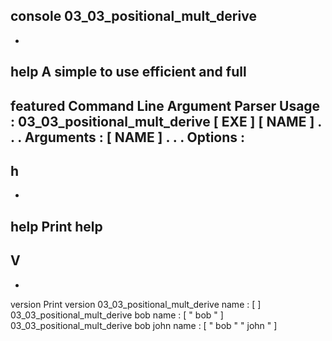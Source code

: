 console
03_03_positional_mult_derive
-
-
help
A
simple
to
use
efficient
and
full
-
featured
Command
Line
Argument
Parser
Usage
:
03_03_positional_mult_derive
[
EXE
]
[
NAME
]
.
.
.
Arguments
:
[
NAME
]
.
.
.
Options
:
-
h
-
-
help
Print
help
-
V
-
-
version
Print
version
03_03_positional_mult_derive
name
:
[
]
03_03_positional_mult_derive
bob
name
:
[
"
bob
"
]
03_03_positional_mult_derive
bob
john
name
:
[
"
bob
"
"
john
"
]
